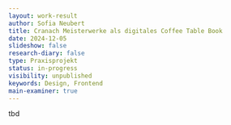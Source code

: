 ```yaml
---
layout: work-result
author: Sofia Neubert
title: Cranach Meisterwerke als digitales Coffee Table Book
date: 2024-12-05
slideshow: false
research-diary: false
type: Praxisprojekt
status: in-progress
visibility: unpublished
keywords: Design, Frontend
main-examiner: true
---
```

tbd
